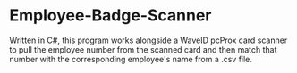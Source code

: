 # Employee-Badge-Scanner
Written in C#, this program works alongside a WaveID pcProx card scanner to pull the employee number from the scanned card and then match that number with the corresponding employee's name from a .csv file. 
